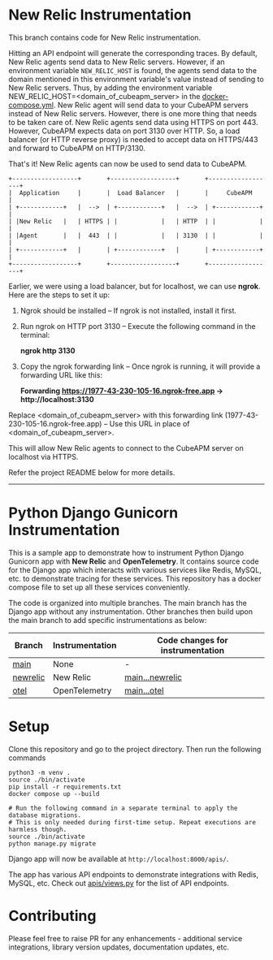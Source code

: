 # New Relic Instrumentation

This branch contains code for New Relic instrumentation.

Hitting an API endpoint will generate the corresponding traces. By default, New Relic agents send data to New Relic servers. However, if an environment variable `NEW_RELIC_HOST` is found, the agents send data to the domain mentioned in this environment variable's value instead of sending to New Relic servers. Thus, by adding the environment variable NEW_RELIC_HOST=<domain_of_cubeapm_server> in the [docker-compose.yml](docker-compose.yml). New Relic agent will send data to your CubeAPM servers instead of New Relic servers.
However, there is one more thing that needs to be taken care of. New Relic agents send data using HTTPS on port 443. However, CubeAPM expects data on port 3130 over HTTP. So, a load balancer (or HTTP reverse proxy) is needed to accept data on HTTPS/443 and forward to CubeAPM on HTTP/3130.

That's it! New Relic agents can now be used to send data to CubeAPM.

```
+------------------+       +------------------+       +------------------+
|  Application     |       |  Load Balancer   |       |     CubeAPM      |
| +------------+   |  -->  | +------------+   |  -->  | +------------+   |
| |New Relic   |   | HTTPS | |            |   | HTTP  | |            |   |
| |Agent       |   |  443  | |            |   | 3130  | |            |   |
| +------------+   |       | +------------+   |       | +------------+   |
+------------------+       +------------------+       +------------------+
```

Earlier, we were using a load balancer, but for localhost, we can use **ngrok**. Here are the steps to set it up:

1. Ngrok should be installed – If ngrok is not installed, install it first.

2. Run ngrok on HTTP port 3130 – Execute the following command in the terminal:

    **ngrok http 3130**

3. Copy the ngrok forwarding link – Once ngrok is running, it will provide a forwarding URL like this:

    **Forwarding           https://1977-43-230-105-16.ngrok-free.app -> http://localhost:3130**

Replace <domain_of_cubeapm_server> with this forwarding link (1977-43-230-105-16.ngrok-free.app) – Use this URL in place of <domain_of_cubeapm_server>.

This will allow New Relic agents to connect to the CubeAPM server on localhost via HTTPS.

Refer the project README below for more details.

---

# Python Django Gunicorn Instrumentation

This is a sample app to demonstrate how to instrument Python Django Gunicorn app with **New Relic** and **OpenTelemetry**. It contains source code for the Django app which interacts with various services like Redis, MySQL, etc. to demonstrate tracing for these services. This repository has a docker compose file to set up all these services conveniently.

The code is organized into multiple branches. The main branch has the Django app without any instrumentation. Other branches then build upon the main branch to add specific instrumentations as below:

| Branch                                                                                         | Instrumentation | Code changes for instrumentation                                                                                |
| ---------------------------------------------------------------------------------------------- | --------------- | --------------------------------------------------------------------------------------------------------------- |
| [main](https://github.com/cubeapm/sample_app_python_django_gunicorn/tree/main)         | None            | -                                                                                                               |
| [newrelic](https://github.com/cubeapm/sample_app_python_django_gunicorn/tree/newrelic) | New Relic       | [main...newrelic](https://github.com/cubeapm/sample_app_python_django_gunicorn/compare/main...newrelic) |
| [otel](https://github.com/cubeapm/sample_app_python_django_gunicorn/tree/otel)         | OpenTelemetry   | [main...otel](https://github.com/cubeapm/sample_app_python_django_gunicorn/compare/main...otel)         |

# Setup

Clone this repository and go to the project directory. Then run the following commands

```
python3 -m venv .
source ./bin/activate
pip install -r requirements.txt
docker compose up --build

# Run the following command in a separate terminal to apply the database migrations.
# This is only needed during first-time setup. Repeat executions are harmless though.
source ./bin/activate
python manage.py migrate
```

Django app will now be available at `http://localhost:8000/apis/`.

The app has various API endpoints to demonstrate integrations with Redis, MySQL, etc. Check out [apis/views.py](apis/views.py) for the list of API endpoints.

# Contributing

Please feel free to raise PR for any enhancements - additional service integrations, library version updates, documentation updates, etc.
